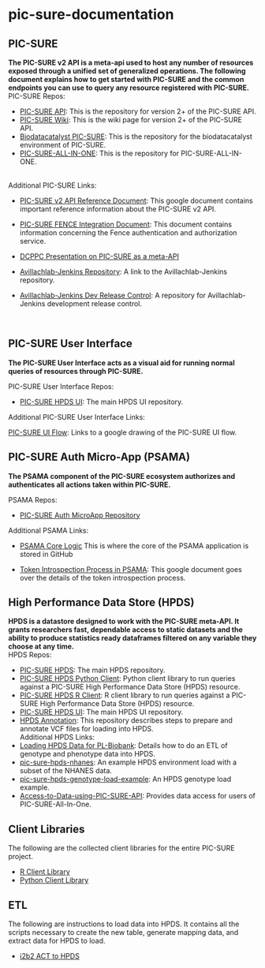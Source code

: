 # pic-sure-documentation
## PIC-SURE
**The PIC-SURE v2 API is a meta-api used to host any number of resources exposed through a unified set of generalized operations. The following document explains how to get started with PIC-SURE and the common endpoints you can use to query any resource registered with PIC-SURE.**  
PIC-SURE Repos:
- [PIC-SURE API](https://github.com/hms-dbmi/pic-sure): This is the repository for version 2+ of the PIC-SURE API.
- [PIC-SURE Wiki](https://github.com/hms-dbmi/pic-sure/wiki): This is the wiki page for version 2+ of the PIC-SURE API.
- [Biodatacatalyst PIC-SURE](https://github.com/hms-dbmi/biodatacatalyst-pic-sure): This is the repository for the biodatacatalyst environment of PIC-SURE.
- [PIC-SURE-ALL-IN-ONE](https://github.com/hms-dbmi/pic-sure-all-in-one): This is the repository for PIC-SURE-ALL-IN-ONE. 

<br>
Additional PIC-SURE Links: </br>

- [PIC-SURE v2 API Reference Document](https://docs.google.com/document/d/176CWrIoozihbng1A7Y9nSjhcen-ILFlO3rNRg73V_G8/edit?usp=sharing): This google document contains important reference information about the PIC-SURE v2 API.

- [PIC-SURE FENCE Integration Document](https://docs.google.com/document/d/1fZfx5sgZCfd-2KP3_W60xfCRJaQjgmvKbEQiu-zNHqc/edit?usp=sharing): This document contains information concerning the Fence authentication and authorization service.

- [DCPPC Presentation on PIC-SURE as a meta-API](https://docs.google.com/presentation/d/1IDdoaV_9Bsy4ANqODiStpOICEGtCyvRQibrvLbInBJ4/edit?usp=sharing)

- [Avillachlab-Jenkins Repository](https://github.com/hms-dbmi/avillachlab-jenkins): A link to the Avillachlab-Jenkins repository.

- [Avillachlab-Jenkins Dev Release Control](https://github.com/hms-dbmi/avillachlab-jenkins-dev-release-control): A repository for Avillachlab-Jenkins development release control.

</br>

## PIC-SURE User Interface
**The PIC-SURE User Interface acts as a visual aid for running normal queries of resources through PIC-SURE.**  

PIC-SURE User Interface Repos:
- [PIC-SURE HPDS UI](https://github.com/hms-dbmi/pic-sure-hpds-ui): The main HPDS UI repository.

Additional PIC-SURE User Interface Links:

[PIC-SURE UI Flow](https://docs.google.com/drawings/d/1RdODBD9ofrweUSbFllEo_0xYaAX0B7RGBf9FcoltnGs/edit?usp=sharing): Links to a google drawing of the PIC-SURE UI flow.

## PIC-SURE Auth Micro-App (PSAMA)

**The PSAMA component of the PIC-SURE ecosystem authorizes and authenticates all actions taken within PIC-SURE.**  

PSAMA Repos:
- [PIC-SURE Auth MicroApp Repository](https://github.com/hms-dbmi/pic-sure-auth-microapp)

Additional PSAMA Links:
- [PSAMA Core Logic](https://github.com/hms-dbmi/pic-sure-auth-microapp/tree/master/pic-sure-auth-services/src/main/java/edu/harvard/hms/dbmi/avillach/auth) This is where the core of the PSAMA application is stored in GitHub

- [Token Introspection Process in PSAMA](https://docs.google.com/document/d/1UPKw8L-TMt4r0eOKSK8j9v0hBGDMp5EtQKjqJhxXsrE/edit?usp=sharing): This google document goes over the details of the token introspection process.


## High Performance Data Store (HPDS)

**HPDS is a datastore designed to work with the PIC-SURE meta-API. It grants researchers fast, dependable access to static datasets and the ability to produce statistics ready dataframes filtered on any variable they choose at any time.**  
HPDS Repos:
- [PIC-SURE HPDS](https://github.com/hms-dbmi/pic-sure-hpds): The main HPDS repository.
- [PIC-SURE HPDS Python Client](https://github.com/hms-dbmi/pic-sure-python-adapter-hpds): Python client library to run queries against a PIC-SURE High Performance Data Store (HPDS) resource.
- [PIC-SURE HPDS R Client](https://github.com/hms-dbmi/pic-sure-r-adapter-hpds): R client library to run queries against a PIC-SURE High Performance Data Store (HPDS) resource.
- [PIC-SURE HPDS UI](https://github.com/hms-dbmi/pic-sure-hpds-ui): The main HPDS UI repository.
- [HPDS Annotation](https://github.com/bch-gnome/hpds_annotation): This repository describes steps to prepare and annotate VCF files for loading into HPDS. </br>
Additional HPDS Links:
- [Loading HPDS Data for PL-Biobank](https://docs.google.com/document/d/1ssrzx__h4EmbHMlwZ9afQvwXxZ9KvNYPx51mqXcFIGw/edit?usp=sharing): Details how to do an ETL of genotype and phenotype data into HPDS.
- [pic-sure-hpds-nhanes](https://github.com/hms-dbmi/pic-sure-hpds-phenotype-load-example): An example HPDS environment load with a subset of the NHANES data.
- [pic-sure-hpds-genotype-load-example](https://github.com/hms-dbmi/pic-sure-hpds-genotype-load-example): An HPDS genotype load example.
- [Access-to-Data-using-PIC-SURE-API](https://github.com/hms-dbmi/Access-to-Data-using-PIC-SURE-API): Provides data access for users of PIC-SURE-All-In-One.

## Client Libraries
The following are the collected client libraries for the entire PIC-SURE project.

- [R Client Library](https://github.com/hms-dbmi/pic-sure-r-client)
- [Python Client Library](https://github.com/hms-dbmi/pic-sure-python-client)

## ETL 
The following are instructions to load data into HPDS. It contains all the scripts necessary to create the new table, generate mapping data, and extract  data for HPDS to load.

- [i2b2 ACT to HPDS](https://github.com/hms-dbmi/i2b2ACTtoHPDS/tree/master/Latest)
